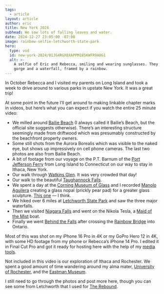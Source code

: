 ```yaml
---
tags:
  - article
layout: article
author: eric
title: New York 2024
subhead: We saw lots of falling leaves and water.
date: 2024-12-27 23:05:00 -07:00
image: rainbow-selfie-letchworth-state-park
hero:
  type: vod
  id: new-york-2024/01JG4RGXBXAPPM185KWFR9A8G1
  alt: >-
    A selfie of Eric and Rebecca, smiling and wearing sunglasses. They are near the top of a
    gorge and a waterfall, framed by a rainbow.
---
```


In October Rebecca and I visited my parents on Long Island and took a week to drive around
to various parks in upstate New York. It was a great trip!

At some point in the future I’ll get around to making linkable chapter marks in videos, but
here’s what you can expect if you watch the entire 25 minute video:

- We milled around [Bailie Beach] (I always called it Bailie’s Beach, but the official site
  suggests otherwise). There’s an interesting structure seemingly made from driftwood which
  was presumably constructed by the beachfront property owners.
- Some still shots from the Aurora Borealis which was visible to the naked eye, but shows up
  impressively on cell phone cameras. The last two photos are also from Bailie Beach.
- A bit of footage from our voyage on the P.T. Barnum of the [Port Jefferson Ferry] from
  Long Island to Connecticut on our way to stay in Ithaca, New York.
- Our walk through [Watkins Glen]. It was very crowded that day!
- Our walk to the beautiful [Taughannock Falls].
- We spent a day at the [Corning Museum of Glass] and I recorded [Manolo Aguilera] creating
  a glass nopal (prickly pear pad) for a greater glass sculpture. [This one] — I think.
- We hiked over 6 miles at [Letchworth State Park] and saw the three major waterfalls.
- Then we visited [Niagara Falls] and went on the Nikola Tesla, a [Maid of the Mist] boat.
- Finally we went [Behind the Falls] after crossing the [Rainbow Bridge] into Ontario.

Most of this was shot on my iPhone 16 Pro in 4K or my GoPro Hero 12 in 4K, with some HD
footage from my phone or Rebecca’s iPhone 14 Pro. I edited it in Final Cut Pro and got it
ready for hosting here with the help of my [media tools].

Not included in this video is our exploration of Ithaca and Rochester. We spent a good
amount of time wandering around my alma mater, [University of Rochester], and the [Eastman
Museum].

I still need to go through the photos and post more here, though you can see some from
Letchworth that I used for [The Rebound].

[bailie beach]: https://www.mattituckparks.com/bailie-beach-mattituck
[port jefferson ferry]: https://www.88844ferry.com/
[watkins glen]: https://parks.ny.gov/parks/watkinsglen/
[taughannock falls]: https://parks.ny.gov/parks/taughannockfalls/
[corning museum of glass]: https://www.cmog.org/
[manolo aguilera]: https://manologlass.com/
[this one]: https://img1.wsimg.com/isteam/ip/2a6ef6f6-2409-444e-9f07-55c848654433/Sculpture-2-v3.jpg
[letchworth state park]: https://parks.ny.gov/parks/letchworth/
[niagara falls]: https://parks.ny.gov/parks/niagarafallsusa/
[maid of the mist]: https://www.maidofthemist.com/
[behind the falls]: https://www.niagaraparks.com/visit/attractions/journey-behind-the-falls/
[rainbow bridge]: https://en.wikipedia.org/wiki/Rainbow_Bridge_(Niagara_Falls)
[media tools]: https://github.com/limulus/media-tools/
[university of rochester]: https://www.rochester.edu/
[eastman museum]: https://www.eastman.org/
[the rebound]: /feed/the-rebound/

